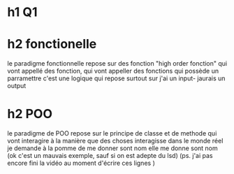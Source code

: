 # h1 Q1
# h2 fonctionelle 
le paradigme fonctionnelle repose sur des fonction "high order fonction"
qui vont appellé des fonction, qui vont appeller des fonctions qui possède un parramettre c'est une logique qui repose surtout sur j'ai un input- jaurais un output 

# h2 POO
le paradigme de POO repose sur le principe de classe et de methode qui vont interagire à la manière que des choses interagisse dans le monde réel 
je demande à la pomme de me donner sont nom elle me donne sont nom (ok c'est un mauvais exemple, sauf si on est adepte du lsd)
(ps. j'ai pas encore fini la vidéo au moment d'écrire ces lignes )